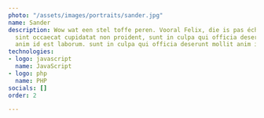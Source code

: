 ```yaml
---
photo: "/assets/images/portraits/sander.jpg"
name: Sander
description: Wow wat een stel toffe peren. Vooral Felix, die is pas écht aardig. Excepteur
  sint occaecat cupidatat non proident, sunt in culpa qui officia deserunt mollit
  anim id est laborum. sunt in culpa qui officia deserunt mollit anim id est laborum.
technologies:
- logo: javascript
  name: JavaScript
- logo: php
  name: PHP
socials: []
order: 2

---
```

